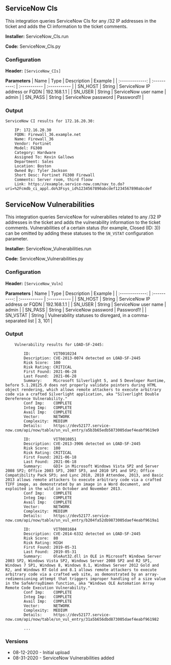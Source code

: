 ## ServiceNow CIs
This integration queries ServiceNow CIs for any /32 IP addresses in the ticket and adds the CI information to the ticket comments.

**Installer:** ServiceNow_CIs.run

**Code:** ServiceNow_CIs.py

### Configuration

**Header:** `[ServiceNow_CIs]`

**Parameters**
| Name | Type | Description | Example |
| :-------------: | :----------: | :----------- | :----------- |
| SN_HOST | String | ServiceNow IP address or FQDN | 192.168.1.1 |
| SN_USER | String | ServiceNow user name | admin |
| SN_PASS | String | ServiceNow password | Password1! |

### Output

    ServiceNow CI results for 172.16.20.30:

        IP: 172.16.20.30
        FQDN: Firewall_36.example.net
        Name: Firewall_36
        Vendor: Fortinet
        Model: FG300
        Category: Hardware
        Assigned To: Kevin Gallows
        Department: Sales
        Location: Boston
        Owned By: Tyler Jackson
        Short Desc: Fortinet FG300 Firewall
        Comments: Server room, third floow
        Link: https://example.service-now.com/nav_to.do?uri=%2Fcmdb_ci_appl.do%3Fsys_id%1234567890abcdef1234567890abcdef

## ServiceNow Vulnerabilities
This integration queries ServiceNow for vulnerabilies related to any /32 IP addresses in the ticket and adds the vulnerability information to the ticket comments.  Vulnerabilities of a certain status (for example, Closed (ID: 3)) can be omitted by adding these statuses to the `SN_VSTAT` configuration parameter.

**Installer:** ServiceNow_Vulnerabilities.run

**Code:** ServiceNow_Vulnerabilities.py

### Configuration

**Header:** `[ServiceNow_Vuln]`

**Parameters**
| Name | Type | Description | Example |
| :-------------: | :----------: | :----------- | :----------- |
| SN_HOST | String | ServiceNow IP address or FQDN | 192.168.1.1 |
| SN_USER | String | ServiceNow user name | admin |
| SN_PASS | String | ServiceNow password | Password1! |
| SN_VSTAT | String | Vulnerability statuses to disregard, in a comma-separated list | 3, 101 |

### Output

        Vulnerability results for LOAD-SF-2445:

            ID:          VIT0010234
            Description: CVE-2013-0074 detected on LOAD-SF-2445
            Risk Score:  100
            Risk Rating: CRITICAL
            First Found: 2021-06-28
            Last Found:  2021-06-28
            Summary:     Microsoft Silverlight 5, and 5 Developer Runtime, before 5.1.20125.0 does not properly validate pointers during HTML object rendering, which allows remote attackers to execute arbitrary code via a crafted Silverlight application, aka "Silverlight Double Dereference Vulnerability."
            Conf Imp:    COMPLETE
            Integ Imp:   COMPLETE
            Avail Imp:   COMPLETE
            Vector:      NETWORK
            Complexity:  MEDIUM
            Details:     https://dev52177.service-now.com/api/now/table/sn_vul_entry/a5b3b65edb5873005daef4eabf9619e9

            ID:          VIT0010851
            Description: CVE-2013-3906 detected on LOAD-SF-2445
            Risk Score:  100
            Risk Rating: CRITICAL
            First Found: 2021-06-18
            Last Found:  2021-06-18
            Summary:     GDI+ in Microsoft Windows Vista SP2 and Server 2008 SP2; Office 2003 SP3, 2007 SP3, and 2010 SP1 and SP2; Office Compatibility Pack SP3; and Lync 2010, 2010 Attendee, 2013, and Basic 2013 allows remote attackers to execute arbitrary code via a crafted TIFF image, as demonstrated by an image in a Word document, and exploited in the wild in October and November 2013.
            Conf Imp:    COMPLETE
            Integ Imp:   COMPLETE
            Avail Imp:   COMPLETE
            Vector:      NETWORK
            Complexity:  MEDIUM
            Details:     https://dev52177.service-now.com/api/now/table/sn_vul_entry/b204fa52db9873005daef4eabf9619a1

            ID:          VIT0001684
            Description: CVE-2014-6332 detected on LOAD-SF-2445
            Risk Score:  80
            Risk Rating: HIGH
            First Found: 2019-05-31
            Last Found:  2019-05-31
            Summary:     OleAut32.dll in OLE in Microsoft Windows Server 2003 SP2, Windows Vista SP2, Windows Server 2008 SP2 and R2 SP1, Windows 7 SP1, Windows 8, Windows 8.1, Windows Server 2012 Gold and R2, and Windows RT Gold and 8.1 allows remote attackers to execute arbitrary code via a crafted web site, as demonstrated by an array-redimensioning attempt that triggers improper handling of a size value in the SafeArrayDimen function, aka "Windows OLE Automation Array Remote Code Execution Vulnerability."
            Conf Imp:    COMPLETE
            Integ Imp:   COMPLETE
            Avail Imp:   COMPLETE
            Vector:      NETWORK
            Complexity:  MEDIUM
            Details:     https://dev52177.service-now.com/api/now/table/sn_vul_entry/31a5b656dbd873005daef4eabf961982
            
            ...

### Versions
- 08-12-2020 - Initial upload
- 08-31-2020 - ServiceNow Vulnerabilities added
